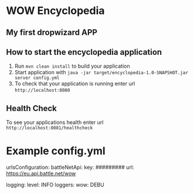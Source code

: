 # WOW Encyclopedia

## My first dropwizard APP

How to start the encyclopedia application
---

1. Run `mvn clean install` to build your application
1. Start application with `java -jar target/encyclopedia-1.0-SNAPSHOT.jar server config.yml`
1. To check that your application is running enter url `http://localhost:8080`

Health Check
---

To see your applications health enter url `http://localhost:8081/healthcheck`

# Example config.yml

urlsConfiguration:
  battleNetApi:
    key: #########
    url: https://eu.api.battle.net/wow

logging:
  level: INFO
  loggers:
    wow: DEBU

